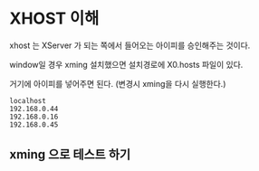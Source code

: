 # XHOST 이해 


xhost 는 XServer 가 되는 쪽에서 들어오는 아이피를 승인해주는 것이다. 

window일 경우 xming 설치했으면 설치경로에  X0.hosts 파일이 있다. 

거기에 아이피를 넣어주면 된다.  (변경시 xming을 다시 실행한다.)

```
localhost
192.168.0.44
192.168.0.16
192.168.0.45
```

## xming 으로 테스트 하기 
